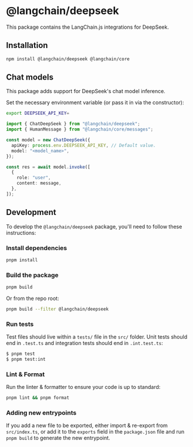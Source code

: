 # @langchain/deepseek

This package contains the LangChain.js integrations for DeepSeek.

## Installation

```bash npm2yarn
npm install @langchain/deepseek @langchain/core
```

## Chat models

This package adds support for DeepSeek's chat model inference.

Set the necessary environment variable (or pass it in via the constructor):

```bash
export DEEPSEEK_API_KEY=
```

```typescript
import { ChatDeepSeek } from "@langchain/deepseek";
import { HumanMessage } from "@langchain/core/messages";

const model = new ChatDeepSeek({
  apiKey: process.env.DEEPSEEK_API_KEY, // Default value.
  model: "<model_name>",
});

const res = await model.invoke([
  {
    role: "user",
    content: message,
  },
]);
```

## Development

To develop the `@langchain/deepseek` package, you'll need to follow these instructions:

### Install dependencies

```bash
pnpm install
```

### Build the package

```bash
pnpm build
```

Or from the repo root:

```bash
pnpm build --filter @langchain/deepseek
```

### Run tests

Test files should live within a `tests/` file in the `src/` folder. Unit tests should end in `.test.ts` and integration tests should
end in `.int.test.ts`:

```bash
$ pnpm test
$ pnpm test:int
```

### Lint & Format

Run the linter & formatter to ensure your code is up to standard:

```bash
pnpm lint && pnpm format
```

### Adding new entrypoints

If you add a new file to be exported, either import & re-export from `src/index.ts`, or add it to the `exports` field in the `package.json` file and run `pnpm build` to generate the new entrypoint.
